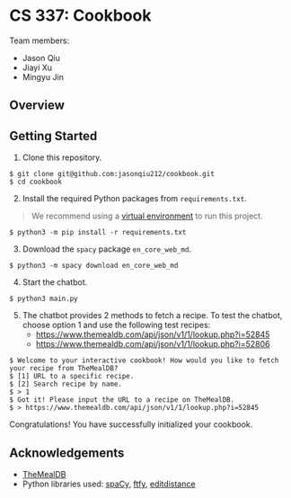 # CS 337: Cookbook

Team members:

- Jason Qiu
- Jiayi Xu
- Mingyu Jin

## Overview

## Getting Started

1. Clone this repository.

```
$ git clone git@github.com:jasonqiu212/cookbook.git
$ cd cookbook
```

2. Install the required Python packages from `requirements.txt`.

> We recommend using a [virtual environment](https://docs.python.org/3/library/venv.html) to run this project.

```
$ python3 -m pip install -r requirements.txt
```

3. Download the `spacy` package `en_core_web_md`.

```
$ python3 -m spacy download en_core_web_md
```

4. Start the chatbot.

```
$ python3 main.py
```

5. The chatbot provides 2 methods to fetch a recipe. To test the chatbot, choose option 1 and use the following test recipes:
   - https://www.themealdb.com/api/json/v1/1/lookup.php?i=52845
   - https://www.themealdb.com/api/json/v1/1/lookup.php?i=52806

```
$ Welcome to your interactive cookbook! How would you like to fetch your recipe from TheMealDB?
$ [1] URL to a specific recipe.
$ [2] Search recipe by name.
$ > 1
$ Got it! Please input the URL to a recipe on TheMealDB.
$ > https://www.themealdb.com/api/json/v1/1/lookup.php?i=52845
```

Congratulations! You have successfully initialized your cookbook.

## Acknowledgements

- [TheMealDB](https://www.themealdb.com/)
- Python libraries used: [spaCy](https://spacy.io/), [ftfy](https://ftfy.readthedocs.io/en/latest/#), [editdistance](https://pypi.org/project/editdistance/)
